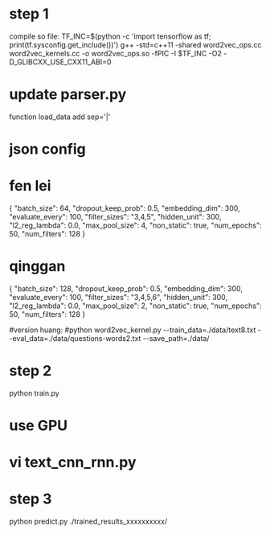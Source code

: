 # step 1 
compile so file:
TF_INC=$(python -c 'import tensorflow as tf; print(tf.sysconfig.get_include())')
g++ -std=c++11 -shared word2vec_ops.cc word2vec_kernels.cc -o word2vec_ops.so -fPIC -I $TF_INC -O2 -D_GLIBCXX_USE_CXX11_ABI=0

# update parser.py
function load_data add sep='|'




# json config
# fen lei
{
    "batch_size": 64,
    "dropout_keep_prob": 0.5,
    "embedding_dim": 300,
    "evaluate_every": 100,
    "filter_sizes": "3,4,5",
    "hidden_unit": 300,
    "l2_reg_lambda": 0.0,
    "max_pool_size": 4,
    "non_static": true,
    "num_epochs": 50,
    "num_filters": 128
}

# qinggan
{
    "batch_size": 128,
    "dropout_keep_prob": 0.5,
    "embedding_dim": 300,
    "evaluate_every": 100,
    "filter_sizes": "3,4,5,6",
    "hidden_unit": 300,
    "l2_reg_lambda": 0.0,
    "max_pool_size": 2,
    "non_static": true,
    "num_epochs": 50,
    "num_filters": 128
}

#version huang:
#python word2vec_kernel.py --train_data=./data/text8.txt --eval_data=./data/questions-words2.txt --save_path=./data/


# step 2
python train.py

# use GPU 
# vi text_cnn_rnn.py



# step 3 
python predict.py ./trained_results_xxxxxxxxxx/

